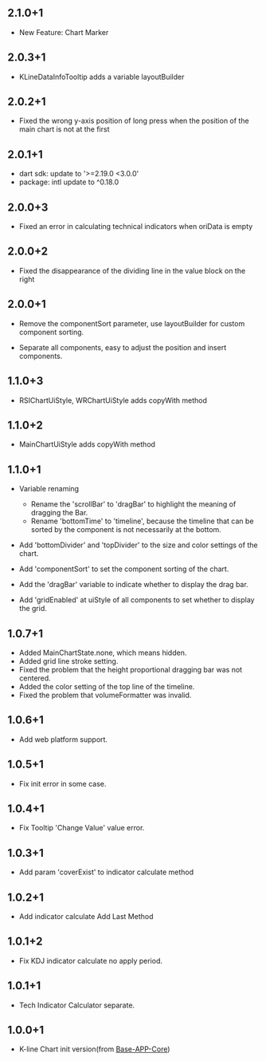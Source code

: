 ## 2.1.0+1
- New Feature: Chart Marker

## 2.0.3+1
- KLineDataInfoTooltip adds a variable layoutBuilder

## 2.0.2+1
- Fixed the wrong y-axis position of long press when the position of the main chart is not at the first

## 2.0.1+1
- dart sdk: update to '>=2.19.0 <3.0.0' 
- package: intl update to ^0.18.0

## 2.0.0+3
- Fixed an error in calculating technical indicators when oriData is empty 

## 2.0.0+2
- Fixed the disappearance of the dividing line in the value block on the right

## 2.0.0+1
- Remove the componentSort parameter, use layoutBuilder for custom component sorting.

- Separate all components, easy to adjust the position and insert components.

## 1.1.0+3
- RSIChartUiStyle, WRChartUiStyle adds copyWith method

## 1.1.0+2
- MainChartUiStyle adds copyWith method

## 1.1.0+1
- Variable renaming
  * Rename the 'scrollBar' to 'dragBar' to highlight the meaning of dragging the Bar.
  * Rename 'bottomTime' to 'timeline', because the timeline that can be sorted by the component is not necessarily at the bottom.

- Add 'bottomDivider' and 'topDivider' to the size and color settings of the chart.
- Add 'componentSort' to set the component sorting of the chart.
- Add the 'dragBar' variable to indicate whether to display the drag bar.
- Add 'gridEnabled' at uiStyle of all components to set whether to display the grid.

## 1.0.7+1
- Added MainChartState.none, which means hidden.
- Added grid line stroke setting.
- Fixed the problem that the height proportional dragging bar was not centered.
- Added the color setting of the top line of the timeline.
- Fixed the problem that volumeFormatter was invalid.

## 1.0.6+1
- Add web platform support.

## 1.0.5+1
- Fix init error in some case.

## 1.0.4+1
- Fix Tooltip 'Change Value' value error.  

## 1.0.3+1
- Add param 'coverExist' to indicator calculate method

## 1.0.2+1
- Add indicator calculate Add Last Method

## 1.0.1+2
- Fix KDJ indicator calculate no apply period.

## 1.0.1+1
- Tech Indicator Calculator separate.

## 1.0.0+1

- K-line Chart init version(from [Base-APP-Core](https://github.com/MagicalWater/Base-APP-Core))

